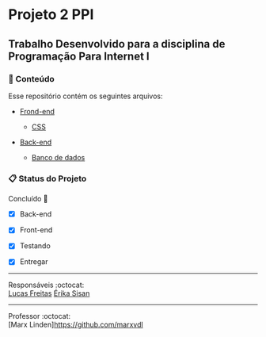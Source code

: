 # Projeto 2 PPI

## Trabalho Desenvolvido para a disciplina de Programação Para Internet I

### :open_file_folder: Conteúdo
Esse repositório contém os seguintes arquivos:
* [Frond-end](https://github.com/luucasfreitas/projeto-ppi/blob/main/index.html)
    * [CSS](https://github.com/luucasfreitas/projeto-ppi/blob/main/styles.css)

* [Back-end](https://github.com/luucasfreitas/projeto-ppi/blob/main/back.js)
    * [Banco de dados](https://github.com/infocbra/pratica-integrada-cd-e-am-2022-1-mlrd/tree/main/sprint3)

### :clipboard: Status do Projeto

Concluído :construction:

- [x] Back-end 

- [x] Front-end

- [x] Testando

- [x] Entregar
---
 Responsáveis :octocat:<br>
 [Lucas Freitas](https://github.com/luucasfreitas)
 [Érika Sisan](https://github.com/ErikaSisan)

 ---
Professor :octocat:<br>
[Marx Linden]https://github.com/marxvdl
